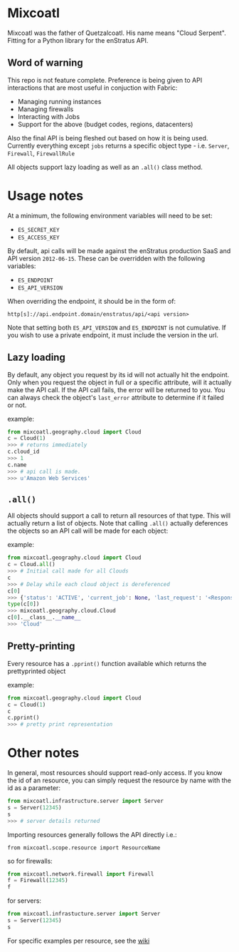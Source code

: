 # Mixcoatl
Mixcoatl was the father of Quetzalcoatl. His name means "Cloud Serpent". Fitting for a Python library for the enStratus API.

## Word of warning
This repo is not feature complete. Preference is being given to API interactions that are most useful in conjuction with Fabric:

- Managing running instances
- Managing firewalls
- Interacting with Jobs
- Support for the above (budget codes, regions, datacenters)

Also the final API is being fleshed out based on how it is being used. Currently everything except `jobs` returns a specific object type - i.e. `Server`, `Firewall`, `FirewallRule`

All objects support lazy loading as well as an `.all()` class method.

# Usage notes
At a minimum, the following environment variables will need to be set:

- `ES_SECRET_KEY`
- `ES_ACCESS_KEY`

By default, api calls will be made against the enStratus production SaaS and API version `2012-06-15`. These can be overridden with the following variables:

- `ES_ENDPOINT`
- `ES_API_VERSION`

When overriding the endpoint, it should be in the form of:

`http[s]://api.endpoint.domain/enstratus/api/<api version>`

Note that setting both `ES_API_VERSION` and `ES_ENDPOINT` is not cumulative. If you wish to use a private endpoint, it must include the version in the url.

## Lazy loading
By default, any object you request by its id will not actually hit the endpoint. Only when you request the object in full or a specific attribute, will it actually make the API call. If the API call fails, the error will be returned to you. You can always check the object's `last_error` attribute to determine if it failed or not.

example:

```python
from mixcoatl.geography.cloud import Cloud
c = Cloud(1)
>>> # returns immediately
c.cloud_id
>>> 1
c.name
>>> # api call is made.
>>> u'Amazon Web Services'
```

## `.all()`
All objects should support a call to return all resources of that type. This will actually return a list of objects. Note that calling `.all()` actually deferences the objects so an API call will be made for each object:

example:

```python
from mixcoatl.geography.cloud import Cloud
c = Cloud.all()
>>> # Initial call made for all Clouds
c
>>> # Delay while each cloud object is dereferenced
c[0]
>>> {'status': 'ACTIVE', 'current_job': None, 'last_request': '<Response [200]>', 'name': 'Amazon Web Services', 'last_error': None, 'cloud_provider_name': 'Amazon', 'cloud_provider_console_url': 'http://aws.amazon.com', 'cloud_provider_logo_url': '/clouds/aws.gif', 'compute_endpoint': 'https://ec2.us-east-1.amazonaws.com,https://ec2.us-west-1.amazonaws.com,https://ec2.eu-west-1.amazonaws.com', 'compute_secret_key_label': 'AWS_SECRET_ACCESS_KEY', 'documentation_label': None, 'compute_delegate': 'org.dasein.cloud.aws.AWSCloud', 'path': 'geography/Cloud/1', 'compute_account_number_label': 'AWS_ACCOUNT_NUMBER', 'private_cloud': False}
type(c[0])
>>> mixcoatl.geography.cloud.Cloud
c[0].__class__.__name__
>>> 'Cloud'
```

## Pretty-printing
Every resource has a `.pprint()` function available which returns the prettyprinted object

example:
```python
from mixcoatl.geography.cloud import Cloud
c = Cloud(1)
c
c.pprint()
>>> # pretty print representation
```

# Other notes
In general, most resources should support read-only access. If you know the id of an resource, you can simply request the resource by name with the id as a parameter:

```python
from mixcoatl.infrastructure.server import Server
s = Server(12345)
s
>>> # server details returned
```

Importing resources generally follows the API directly i.e.:

`from mixcoatl.scope.resource import ResourceName`

so for firewalls:

```python
from mixcoatl.network.firewall import Firewall
f = Firewall(12345)
f
```

for servers:

```python
from mixcoatl.infrastucture.server import Server
s = Server(12345)
s
```

For specific examples per resource, see the [wiki](https://github.com/enStratus/mixcoatl/wiki)
